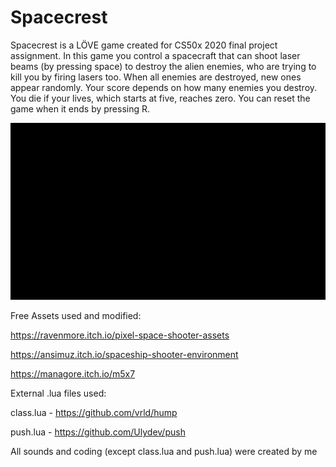 # Spacecrest
Spacecrest is a LÖVE game created for CS50x 2020 final project assignment. 
In this game you control a spacecraft that can shoot laser beams (by pressing
space) to destroy the alien enemies, who are trying to kill you by firing lasers too.
When all enemies are destroyed, new ones appear randomly.
Your score depends on how many enemies you destroy. 
You die if your lives, which starts at five, reaches zero. 
You can reset the game when it ends by pressing R.  

![](game.gif)

Free Assets used and modified:

https://ravenmore.itch.io/pixel-space-shooter-assets

https://ansimuz.itch.io/spaceship-shooter-environment

https://managore.itch.io/m5x7

External .lua files used: 

class.lua - https://github.com/vrld/hump

push.lua  - https://github.com/Ulydev/push

All sounds and coding (except class.lua and push.lua) were created by me
